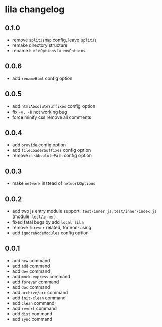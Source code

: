 # lila changelog

## 0.1.0

- remove `splitJsMap` config, leave `splitJs`
- remake directory structure
- rename `buildOptions` to `envOptions`

## 0.0.6

- add `renameHtml` config option

## 0.0.5

- add `htmlAbsoluteSuffixes` config option
- fix `-v, -h` not working bug
- force minify css remove all comments

## 0.0.4

- add `provide` config option
- add `fileLoaderSuffixes` config option
- remove `cssAbsolutePath` config option

## 0.0.3

- make `network` instead of `networkOptions`

## 0.0.2

- add two js entry module support: `test/inner.js`, `test/inner/index.js` (module: `test/inner`)
- fixed fatal bugs by add `local lila`
- remove `forever` related, for non-using
- add `ignoreNodeModules` config option

## 0.0.1

- add `new` command
- add `add` command
- add `dev` command
- add `mock-express` command
- add `forever` command
- add `doc` command
- add `archive/arc` command
- add `init-clean` command
- add `clean` command
- add `revert` command
- add `dist` command
- add `sync` command